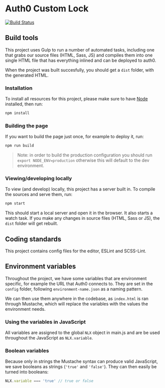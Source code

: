 # Auth0 Custom Lock

[![Build Status](https://travis-ci.org/mozilla-iam/auth0-custom-lock.svg?branch=master)](https://travis-ci.org/mozilla-iam/auth0-custom-lock)

## Build tools

This project uses Gulp to run a number of automated tasks, including one that grabs our source files (HTML, Sass, JS) and compiles them into one single HTML file that has everything inlined and can be deployed to auth0.

When the project was built succesfully, you should get a `dist` folder, with the generated HTML.

### Installation

To install all resources for this project, please make sure to have [Node](https://nodejs.org/) installed, then run:

```bash
npm install
```

### Building the page

If you want to build the page just once, for example to deploy it, run:

```bash
npm run build
```

> Note: in order to build the production configuration you should run `export NODE_ENV=production` otherwise this will default to the dev environment.

### Viewing/developing locally

To view (and develop) locally, this project has a server built in. To compile the sources and serve them, run:

```bash
npm start
```

This should start a local server and open it in the browser. It also starts a watch task. If you make any changes in source files (HTML, Sass or JS), the `dist` folder will get rebuilt.

## Coding standards

This project contains config files for the editor, ESLint and SCSS-Lint.

## Environment variables

Throughout the project, we have some variables that are environment specific, for example the URL that Auth0 connects to. They are set in the `config` folder, following `environment-name.json` as a naming pattern.

We can then use them anywhere in the codebase, as `index.html` is ran through Mustache, which will replace the variables with the values the environment needs.

### Using the variables in JavaScript

All variables are assigned to the global `NLX` object in main.js and are be used throughout the JavaScript as `NLX.variable`.

### Boolean variables

Because only in strings the Mustache syntax can produce valid JavaScript, we save booleans as strings (`'true'` and `'false'`). They can then easily be turned into booleans:

```js
NLX.variable === 'true' // true or false
```

